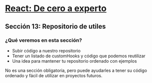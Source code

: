 # [React: De cero a experto](https://www.udemy.com/course/react-cero-experto/)

## Sección 13: Repositorio de utiles
### ¿Qué veremos en esta sección?
- Subir código a nuestro repositorio
- Tener un listado de customHooks y código que podemos reutilizar
- Una idea para mantener tu repositorio ordenado con ejemplos

No es una sección obligatoria, pero puede ayudarles a tener su código ordenado y fácil de utilizar en proyectos futuros.
